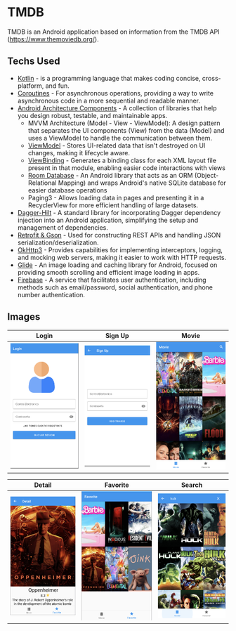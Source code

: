 # TMDB
TMDB is an Android application based on information from the TMDB API (https://www.themoviedb.org/).

## Techs Used
- [Kotlin](https://kotlinlang.org/) - is a programming language that makes coding concise, cross-platform, and fun.
- [Coroutines](https://github.com/Kotlin/kotlinx.coroutines) - For asynchronous operations, providing a way to write asynchronous code in a more sequential and readable manner.
- [Android Architecture Components](https://developer.android.com/topic/architecture) - A collection of libraries that help you design robust, testable, and maintainable apps.
  - MVVM Architecture (Model - View - ViewModel): A design pattern that separates the UI components (View) from the data (Model) and uses a ViewModel to handle the communication between them.
  - [ViewModel](https://developer.android.com/topic/libraries/architecture/viewmodel) - Stores UI-related data that isn't destroyed on UI changes, making it lifecycle aware.
  - [ViewBinding](https://developer.android.com/topic/libraries/view-binding) - Generates a binding class for each XML layout file present in that module, enabling easier code interactions with views
  - [Room Database](https://developer.android.com/training/data-storage/room) - An Android library that acts as an ORM (Object-Relational Mapping) and wraps Android's native SQLite database for easier database operations
  - Paging3 - Allows loading data in pages and presenting it in a RecyclerView for more efficient handling of large datasets.
- [Dagger-Hilt](https://dagger.dev/hilt/) - A standard library for incorporating Dagger dependency injection into an Android application, simplifying the setup and management of dependencies.
- [Retrofit & Gson](https://github.com/square/retrofit) - Used for constructing REST APIs and handling JSON serialization/deserialization.
- [OkHttp3](https://github.com/square/okhttp) - Provides capabilities for implementing interceptors, logging, and mocking web servers, making it easier to work with HTTP requests.
- [Glide](https://github.com/bumptech/glide) - An image loading and caching library for Android, focused on providing smooth scrolling and efficient image loading in apps.
- [Firebase](https://firebase.google.com/) - A service that facilitates user authentication, including methods such as email/password, social authentication, and phone number authentication.


## Images

|   Login  |  Sign Up  |  Movie   |
| :------: | :------:  | :------: |
| ![Imagen 1](https://github.com/AylinArias/TMDBMovies/blob/master/login.png) | ![Imagen 2](https://github.com/AylinArias/TMDBMovies/blob/master/signup.png) | ![Imagen 3](https://github.com/AylinArias/TMDBMovies/blob/master/movies.png) |

|  Detail  | Favorite |  Search  |
| :------: | :------: | :------: |
| ![Imagen 4](https://github.com/AylinArias/TMDBMovies/blob/master/detailmovie.png) | ![Imagen 5](https://github.com/AylinArias/TMDBMovies/blob/master/favorite%20movies.png) | ![Imagen 6](https://github.com/AylinArias/TMDBMovies/blob/master/searchs.png) |
